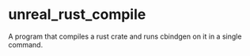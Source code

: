# unreal_rust_compile
A program that compiles a rust crate and runs cbindgen on it in a single command.
